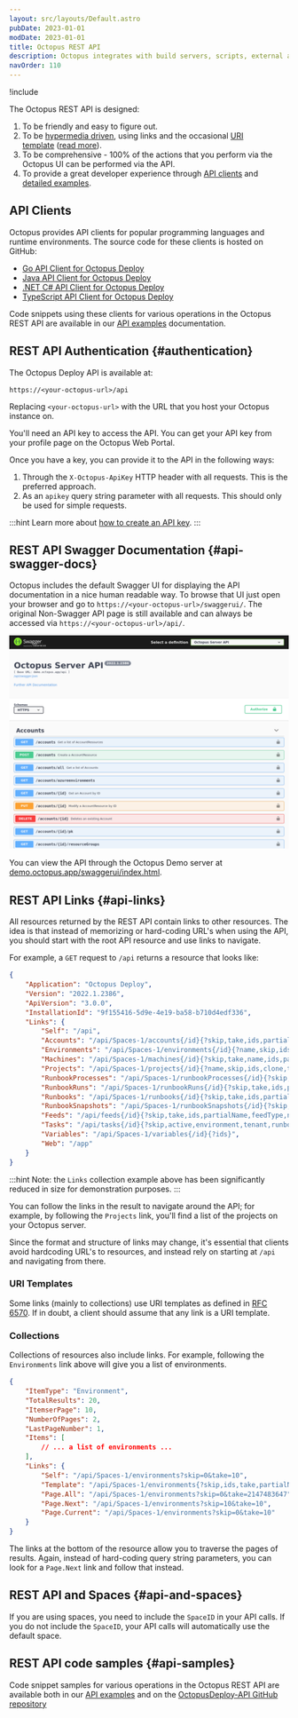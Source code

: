 ```yaml
---
layout: src/layouts/Default.astro
pubDate: 2023-01-01
modDate: 2023-01-01
title: Octopus REST API
description: Octopus integrates with build servers, scripts, external applications and anything else with its REST API.
navOrder: 110
---
```


!include <rest-api>

The Octopus REST API is designed:

1. To be friendly and easy to figure out.
2. To be [hypermedia driven](http://en.wikipedia.org/wiki/HATEOAS), using links and the occasional [URI template](http://tools.ietf.org/html/rfc6570) ([read more](#api-links)).
3. To be comprehensive - 100% of the actions that you perform via the Octopus UI can be performed via the API.
4. To provide a great developer experience through [API clients](#api-clients) and [detailed examples](/docs/octopus-rest-api/examples).

## API Clients

Octopus provides API clients for popular programming languages and runtime environments. The source code for these clients is hosted on GitHub:

- [Go API Client for Octopus Deploy](https://github.com/OctopusDeploy/go-octopusdeploy)
- [Java API Client for Octopus Deploy](https://github.com/OctopusDeployLabs/java-octopus-deploy)
- [.NET C# API Client for Octopus Deploy](https://github.com/OctopusDeploy/OctopusClients)
- [TypeScript API Client for Octopus Deploy](https://github.com/OctopusDeploy/api-client.ts)

Code snippets using these clients for various operations in the Octopus REST API are available in our [API examples](/docs/octopus-rest-api/examples) documentation.

## REST API Authentication {#authentication}

The Octopus Deploy API is available at:

```
https://<your-octopus-url>/api
```

Replacing `<your-octopus-url>` with the URL that you host your Octopus instance on.

You'll need an API key to access the API. You can get your API key from your profile page on the Octopus Web Portal. 

Once you have a key, you can provide it to the API in the following ways:

1. Through the `X-Octopus-ApiKey` HTTP header with all requests. This is the preferred approach.
1. As an `apikey` query string parameter with all requests. This should only be used for simple requests.

:::hint
Learn more about [how to create an API key](/docs/octopus-rest-api/how-to-create-an-api-key).
:::

## REST API Swagger Documentation {#api-swagger-docs}

Octopus includes the default Swagger UI for displaying the API documentation in a nice human readable way. To browse that UI just open your browser and go to `https://<your-octopus-url>/swaggerui/`. The original Non-Swagger API page is still available and can always be accessed via `https://<your-octopus-url>/api/`.

![Server API](/docs/octopus-rest-api/images/server-api.png "width=500")

You can view the API through the Octopus Demo server at [demo.octopus.app/swaggerui/index.html](https://demo.octopus.app/swaggerui/index.html).

## REST API Links {#api-links}

All resources returned by the REST API contain links to other resources. The idea is that instead of memorizing or hard-coding URL's when using the API, you should start with the root API resource and use links to navigate. 

For example, a `GET` request to `/api` returns a resource that looks like:

```json  
{
    "Application": "Octopus Deploy",
    "Version": "2022.1.2386",
    "ApiVersion": "3.0.0",
    "InstallationId": "9f155416-5d9e-4e19-ba58-b710d4edf336",
    "Links": {
        "Self": "/api",
        "Accounts": "/api/Spaces-1/accounts{/id}{?skip,take,ids,partialName,accountType}",
        "Environments": "/api/Spaces-1/environments{/id}{?name,skip,ids,take,partialName}",
        "Machines": "/api/Spaces-1/machines{/id}{?skip,take,name,ids,partialName,roles,isDisabled,healthStatuses,commStyles,tenantIds,tenantTags,environmentIds,thumbprint,deploymentId,shellNames,deploymentTargetTypes}",
        "Projects": "/api/Spaces-1/projects{/id}{?name,skip,ids,clone,take,partialName,clonedFromProjectId}",
        "RunbookProcesses": "/api/Spaces-1/runbookProcesses{/id}{?skip,take,ids}",
        "RunbookRuns": "/api/Spaces-1/runbookRuns{/id}{?skip,take,ids,projects,environments,tenants,runbooks,taskState,partialName}",
        "Runbooks": "/api/Spaces-1/runbooks{/id}{?skip,take,ids,partialName,clone,projectIds}",
        "RunbookSnapshots": "/api/Spaces-1/runbookSnapshots{/id}{?skip,take,ids,publish}",
        "Feeds": "/api/feeds{/id}{?skip,take,ids,partialName,feedType,name}",
        "Tasks": "/api/tasks{/id}{?skip,active,environment,tenant,runbook,project,name,node,running,states,hasPendingInterruptions,hasWarningsOrErrors,take,ids,partialName,spaces,includeSystem,description,fromCompletedDate,toCompletedDate,fromQueueDate,toQueueDate,fromStartDate,toStartDate}",
        "Variables": "/api/Spaces-1/variables{/id}{?ids}",
        "Web": "/app"
    }
}
```
:::hint
Note: the `Links` collection example above has been significantly reduced in size for demonstration purposes.
:::

You can follow the links in the result to navigate around the API; for example, by following the `Projects` link, you'll find a list of the projects on your Octopus server. 

Since the format and structure of links may change, it's essential that clients avoid hardcoding URL's to resources, and instead rely on starting at `/api` and navigating from there. 

### URI Templates

Some links (mainly to collections) use URI templates as defined in [RFC 6570](http://tools.ietf.org/html/rfc6570). If in doubt, a client should assume that any link is a URI template.

### Collections

Collections of resources also include links. For example, following the `Environments` link above will give you a list of environments. 

```json
{
    "ItemType": "Environment",
    "TotalResults": 20,
    "ItemserPage": 10,
    "NumberOfPages": 2,
    "LastPageNumber": 1,
    "Items": [
        // ... a list of environments ...
    ],
    "Links": {
        "Self": "/api/Spaces-1/environments?skip=0&take=10",
        "Template": "/api/Spaces-1/environments{?skip,ids,take,partialName}",
        "Page.All": "/api/Spaces-1/environments?skip=0&take=2147483647",
        "Page.Next": "/api/Spaces-1/environments?skip=10&take=10",
        "Page.Current": "/api/Spaces-1/environments?skip=0&take=10"
    }
}
```

The links at the bottom of the resource allow you to traverse the pages of results. Again, instead of hard-coding query string parameters, you can look for a `Page.Next` link and follow that instead. 

## REST API and Spaces {#api-and-spaces}

If you are using spaces, you need to include the `SpaceID` in your API calls. If you do not include the `SpaceID`, your API calls will automatically use the default space.

## REST API code samples {#api-samples}

Code snippet samples for various operations in the Octopus REST API are available both in our [API examples](/docs/octopus-rest-api/examples) and on the [OctopusDeploy-API GitHub repository](https://github.com/OctopusDeploy/OctopusDeploy-Api)
